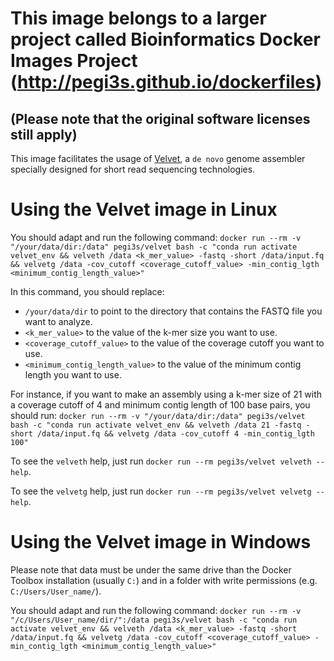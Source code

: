 # This image belongs to a larger project called Bioinformatics Docker Images Project (http://pegi3s.github.io/dockerfiles)
## (Please note that the original software licenses still apply)

This image facilitates the usage of [Velvet](https://www.ebi.ac.uk/~zerbino/velvet/), a `de novo` genome assembler specially designed for short read sequencing technologies.

# Using the Velvet image in Linux

You should adapt and run the following command: `docker run --rm -v "/your/data/dir:/data" pegi3s/velvet bash -c "conda run activate velvet_env && velveth /data <k_mer_value> -fastq -short /data/input.fq && velvetg /data -cov_cutoff <coverage_cutoff_value> -min_contig_lgth <minimum_contig_length_value>"`

In this command, you should replace:
- `/your/data/dir` to point to the directory that contains the FASTQ file you want to analyze.
- `<k_mer_value>` to the value of the k-mer size you want to use.
- `<coverage_cutoff_value>` to the value of the coverage cutoff you want to use.
- `<minimum_contig_length_value>` to the value of the minimum contig length you want to use.

For instance, if you want to make an assembly using a k-mer size of 21 with a coverage cutoff of 4 and minimum contig length of 100 base pairs, you should run: `docker run --rm -v "/your/data/dir:/data" pegi3s/velvet bash -c "conda run activate velvet_env && velveth /data 21 -fastq -short /data/input.fq && velvetg /data -cov_cutoff 4 -min_contig_lgth 100"`

To see the `velveth` help, just run `docker run --rm pegi3s/velvet velveth --help`.

To see the `velvetg` help, just run `docker run --rm pegi3s/velvet velvetg --help`.

# Using the Velvet image in Windows

Please note that data must be under the same drive than the Docker Toolbox installation (usually `C:`) and in a folder with write permissions (e.g. `C:/Users/User_name/`).

You should adapt and run the following command: `docker run --rm -v "/c/Users/User_name/dir/":/data pegi3s/velvet bash -c "conda run activate velvet_env && velveth /data <k_mer_value> -fastq -short /data/input.fq && velvetg /data -cov_cutoff <coverage_cutoff_value> -min_contig_lgth <minimum_contig_length_value>"`
